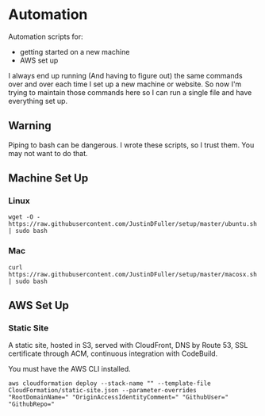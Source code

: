# Automation

Automation scripts for:
* getting started on a new machine
* AWS set up

I always end up running (And having to figure out) the same commands over and over each time I set up a new machine or website. So now I'm trying to maintain those commands here so I can run a single file and have everything set up.

## Warning
Piping to bash can be dangerous. I wrote these scripts, so I trust them. You may not want to do that.

## Machine Set Up

### Linux
```
wget -O - https://raw.githubusercontent.com/JustinDFuller/setup/master/ubuntu.sh | sudo bash
```

### Mac
```
curl https://raw.githubusercontent.com/JustinDFuller/setup/master/macosx.sh | sudo bash
```

## AWS Set Up

### Static Site

A static site, hosted in S3, served with CloudFront, DNS by Route 53, SSL certificate through ACM, continuous integration with CodeBuild.

You must have the AWS CLI installed.

```
aws cloudformation deploy --stack-name "" --template-file CloudFormation/static-site.json --parameter-overrides "RootDomainName=" "OriginAccessIdentityComment=" "GithubUser=" "GithubRepo="
```
